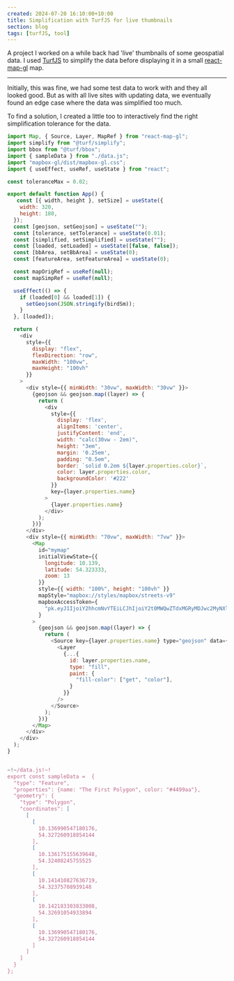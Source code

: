 ```yaml
---
created: 2024-07-20 16:10:00+10:00
title: Simplification with TurfJS for live thumbnails
section: blog
tags: [turfJS, tool]
---
```


A project I worked on a while back had 'live' thumbnails of some geospatial data. I used [TurfJS](https://turfjs.org/) to simplify the data before displaying it in a small [react-map-gl](https://visgl.github.io/react-map-gl/) map.

---

Initially, this was fine, we had some test data to work with and they all looked good. But as with all live sites with updating data, we eventually found an edge case where the data was simplified too much.

To find a solution, I created a little too to interactively find the right simplification tolerance for the data.

```js type=demo template=react-map-gl-mapbox height=400px dependency=@turf/simplify dependency=@turf/bbox
import Map, { Source, Layer, MapRef } from "react-map-gl";
import simplify from "@turf/simplify";
import bbox from "@turf/bbox";
import { sampleData } from "./data.js";
import "mapbox-gl/dist/mapbox-gl.css";
import { useEffect, useRef, useState } from "react";

const toleranceMax = 0.02;

export default function App() {
   const [{ width, height }, setSize] = useState({
    width: 320,
    height: 180,
  });
  const [geojson, setGeojson] = useState("");
  const [tolerance, setTolerance] = useState(0.01);
  const [simplified, setSimplified] = useState("");
  const [loaded, setLoaded] = useState([false, false]);
  const [bbArea, setBbArea] = useState(0);
  const [featureArea, setFeatureArea] = useState(0);

  const mapOrigRef = useRef(null);
  const mapSimpRef = useRef(null);

  useEffect(() => {
    if (loaded[0] && loaded[1]) {
      setGeojson(JSON.stringify(birdSm));
    }
  }, [loaded]);

  return (
    <div
      style={{
        display: "flex",
        flexDirection: "row",
        maxWidth: "100vw",
        maxHeight: "100vh"
      }}
    >
      <div style={{ minWidth: "30vw", maxWidth: "30vw" }}>
        {geojson && geojson.map((layer) => {
          return (
            <div
              style={{
                display: 'flex',
                alignItems: 'center',
                justifyContent: 'end',
                width: "calc(30vw - 2em)",
                height: "3em",
                margin: '0.25em',
                padding: "0.5em",
                border: `solid 0.2em ${layer.properties.color}`,
                color: layer.properties.color,
                backgroundColor: '#222'
              }}
              key={layer.properties.name}
            >
              {layer.properties.name}
            </div>
          );
        })}
      </div>
      <div style={{ minWidth: "70vw", maxWidth: "7vw" }}>
        <Map
          id="mymap"
          initialViewState={{
            longitude: 10.139,
            latitude: 54.323333,
            zoom: 13
          }}
          style={{ width: "100%", height: "100vh" }}
          mapStyle="mapbox://styles/mapbox/streets-v9"
          mapboxAccessToken={
            "pk.eyJ1IjoiY2hhcmNvYTEiLCJhIjoiY2t0MWQwZTdxMGRyMDJwc2MyNXlxaTB3byJ9.dRcI1hBkrZgEkrOBzYJ7kg"
          }
        >
          {geojson && geojson.map((layer) => {
            return (
              <Source key={layer.properties.name} type="geojson" data={layer}>
                <Layer
                  {...{
                    id: layer.properties.name,
                    type: "fill",
                    paint: {
                      "fill-color": ["get", "color"],
                    }
                  }}
                />
              </Source>
            );
          })}
        </Map>
      </div>
    </div>
  );
}


~!~/data.js!~!
export const sampleData =  {
  "type": "Feature",
  "properties": {name: "The First Polygon", color: "#4499aa"},
  "geometry": {
    "type": "Polygon",
    "coordinates": [
      [
        [
          10.136990547180176,
          54.327260918854144
        ],
        [
          10.136175155639648,
          54.32408245755525
        ],
        [
          10.141410827636719,
          54.32375708939148
        ],
        [
          10.142183303833008,
          54.32691054933894
        ],
        [
          10.136990547180176,
          54.327260918854144
        ]
      ]
    ]
  }
};
```
